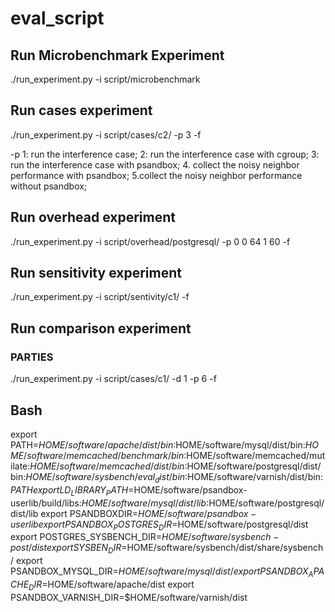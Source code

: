 # eval_script
## Run Microbenchmark Experiment
./run_experiment.py -i script/microbenchmark 

## Run cases experiment
./run_experiment.py -i script/cases/c2/  -p 3 -f 

-p 1: run the interference case; 2: run the interference case with cgroup; 3:
run the interference case with psandbox; 4. collect the noisy neighbor performance with psandbox; 5.collect the noisy neighbor performance without psandbox;

## Run overhead experiment

./run_experiment.py -i script/overhead/postgresql/  -p 0 0 64 1 60 -f

## Run sensitivity experiment 

./run_experiment.py -i script/sentivity/c1/  -f

## Run comparison experiment
### PARTIES
./run_experiment.py -i script/cases/c1/ -d 1  -p 6 -f 



## Bash
export PATH=$HOME/software/apache/dist/bin:$HOME/software/mysql/dist/bin:$HOME/software/memcached/benchmark/bin:$HOME/software/memcached/mutilate:$HOME/software/memcached/dist/bin:$HOME/software/postgresql/dist/bin:$HOME/software/sysbench/eval_dist/bin:$HOME/software/varnish/dist/bin:$PATH
export LD_LIBRARY_PATH=$HOME/software/psandbox-userlib/build/libs:$HOME/software/mysql/dist/lib:$HOME/software/postgresql/dist/lib
export PSANDBOXDIR=$HOME/software/psandbox-userlib
export PSANDBOX_POSTGRES_DIR=$HOME/software/postgresql/dist
export POSTGRES_SYSBENCH_DIR=$HOME/software/sysbench-post/dist
export SYSBEN_DIR=$HOME/software/sysbench/dist/share/sysbench/
export PSANDBOX_MYSQL_DIR=$HOME/software/mysql/dist/
export PSANDBOX_APACHE_DIR=$HOME/software/apache/dist
export PSANDBOX_VARNISH_DIR=$HOME/software/varnish/dist

